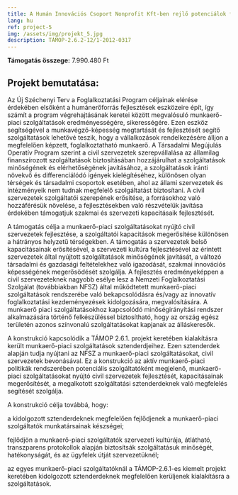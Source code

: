 ```yaml
---
title: A Humán Innovációs Csoport Nonprofit Kft-ben rejlő potenciálok felismerése és a szervezet munkaerő-piaci szolgáltatásainak fejlesztése
lang: hu
ref: project-5
img: /assets/img/projekt_5.jpg
description: TÁMOP-2.6.2-12/1-2012-0317
---
```


__Támogatás összege:__ 7.990.480 Ft

## Projekt bemutatása:

Az Új Széchenyi Terv a Foglalkoztatási Program céljainak elérése érdekében elsőként a humánerőforrás fejlesztések eszközeire épít, így számít a program végrehajtásának keretei között megvalósuló munkaerő-piaci szolgáltatások eredményességére, sikerességére. Ezen eszköz segítségével a munkavégző-képesség megtartását és fejlesztését segítő szolgáltatások lehetővé teszik, hogy a vállalkozások rendelkezésére álljon a megfelelően képzett, foglalkoztatható munkaerő. A Társadalmi Megújulás Operatív Program szerint a civil szervezetek szerepvállalása az államilag finanszírozott szolgáltatások biztosításában hozzájárulhat a szolgáltatások minőségének és elérhetőségének javításához, a szolgáltatások iránti növekvő és differenciálódó igények kielégítéséhez, különösen olyan térségek és társadalmi csoportok esetében, ahol az állami szervezetek és intézményeik nem tudnak megfelelő szolgáltatást biztosítani. A civil szervezetek szolgáltatói szerepének erősítése, a forrásokhoz való hozzáférésük növelése, a fejlesztésekben való részvételük javítása érdekében támogatjuk szakmai és szervezeti kapacitásaik fejlesztését.

A támogatás célja a munkaerő-piaci szolgáltatásokat nyújtó civil szervezetek fejlesztése, a szolgáltatói kapacitások megerősítése különösen a hátrányos helyzetű térségekben. A támogatás a szervezetek belső kapacitásainak erősítésével, a szervezeti kultúra fejlesztésével az érintett szervezetek által nyújtott szolgáltatások minőségének javítását, a változó társadalmi és gazdasági feltételekhez való igazodását, szakmai innovációs képességének megerősödését szolgálja. A fejlesztés eredményeképpen a civil szervezeteknek nagyobb esélye lesz a Nemzeti Foglalkoztatási Szolgálat (továbbiakban NFSZ) által működtetett munkaerő-piaci szolgáltatások rendszerébe való bekapcsolódásra és/vagy az innovatív foglalkoztatási kezdeményezések kidolgozására, megvalósítására. A munkaerő piaci szolgáltatásokhoz kapcsolódó minőségirányítási rendszer alkalmazására történő felkészüléssel biztosítható, hogy az ország egész területén azonos színvonalú szolgáltatásokat kapjanak az álláskeresők.

A konstrukció kapcsolódik a TÁMOP 2.6.1. projekt keretében kialakításra került munkaerő-piaci szolgáltatások sztenderdjeihez. Ezen sztenderdek alapján tudja nyújtani az NFSZ a munkaerő-piaci szolgáltatásokat, civil szervezetek bevonásával. Ez a konstrukció az aktív munkaerő-piaci politikák rendszerében potenciális szolgáltatóként megjelenő, munkaerő-piaci szolgáltatásokat nyújtó civil szervezetek fejlesztését, kapacitásainak megerősítését, a megalkotott szolgáltatási sztenderdeknek való megfelelés segítését szolgálja.

A konstrukció célja továbbá, hogy:

a kidolgozott sztenderdeknek megfelelően fejlődjenek a munkaerő-piaci szolgáltatók munkatársainak készségei;

fejlődjön a munkaerő-piaci szolgáltatók szervezeti kultúrája, átlátható, transzparens protokollok alapján biztosítsák szolgáltatásuk minőségét, hatékonyságát, és az ügyfelek útját szervezetüknél;

az egyes munkaerő-piaci szolgáltatóknál a TÁMOP-2.6.1-es kiemelt projekt keretében kidolgozott sztenderdeknek megfelelően kerüljenek kialakításra a szolgáltatások.
